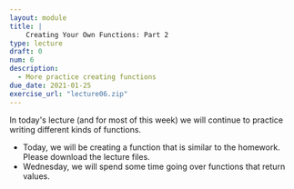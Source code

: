 ```yaml
---
layout: module
title: |
    Creating Your Own Functions: Part 2
type: lecture
draft: 0
num: 6
description:
  - More practice creating functions
due_date: 2021-01-25
exercise_url: "lecture06.zip"
---
```


In today's lecture (and for most of this week) we will continue to practice writing different kinds of functions. 
* Today, we will be creating a function that is similar to the homework. Please download the lecture files.
* Wednesday, we will spend some time going over functions that return values.